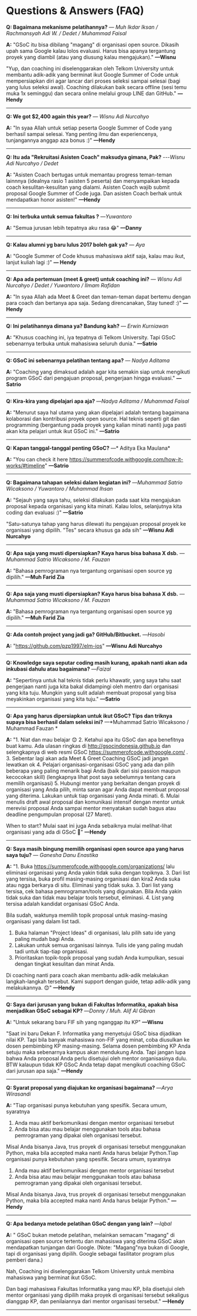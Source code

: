 # Questions & Answers (FAQ)

**Q: Bagaimana mekanisme pelatihannya?**
— *Muh Ikdar Iksan / Rachmansyah Adi W. / Dedet / Muhammad Faisal*

**A:** "GSoC itu bisa dibilang "magang" di organisasi open source. Dikasih upah sama Google kalau lolos evaluasi. Harus bisa apanya tergantung proyek yang diambil (atau yang diusung kalau mengajukan)." **—Wisnu**

"Yup, dan coaching ini diselenggarakan oleh Telkom University untuk membantu adik-adik yang berminat ikut Google Summer of Code untuk mempersiapkan diri agar lancar dari proses seleksi sampai selesai (bagi yang lulus seleksi awal). Coaching dilakukan baik secara offline (sesi temu muka 1x seminggu) dan secara online melalui group LINE dan GitHub." **—Hendy**
   
----------  
**Q: We got $2,400 again this year?**
— *Wisnu Adi Nurcahyo*

**A:** "In syaa Allah untuk setiap peserta Google Summer of Code yang berhasil sampai selesai. Yang penting ilmu dan experiencenya, tunjangannya anggap aza bonus :)" **—Hendy**

----------  
**Q: Itu ada "Rekruitasi Asisten Coach" maksudya gimana, Pak?**
---*Wisnu Adi Nurcahyo / Dedet*

**A:** "Asisten Coach bertugas untuk memantau progress teman-teman lainnnya (idealnya rasio 1 asisten 5 peserta) dan menyampaikan kepada coach kesulitan-kesulitan yang dialami. Asisten Coach wajib submit proposal Google Summer of Code juga. Dan asisten Coach berhak untuk mendapatkan honor asisten!" **—Hendy**

----------  
   
**Q: Ini terbuka untuk semua fakultas ?**
—*Yuwantoro*
   
**A:** "Semua jurusan lebih tepatnya aku rasa 😂" **—Danny**

----------  

**Q: Kalau alumni yg baru lulus 2017 boleh gak ya?**
— *Aya*

**A:** "Google Summer of Code khusus mahasiswa aktif saja, kalau mau ikut, lanjut kuliah lagi :)" **— Hendy**

----------

**Q: Apa ada pertemuan (meet & greet) untuk coaching ini?**
— *Wisnu Adi Nurcahyo / Dedet / Yuwantoro / Ilmam Rafidan*

**A:** "In syaa Allah ada Meet & Greet dan teman-teman dapat bertemu dengan para coach dan bertanya apa saja. Sedang direncanakan, Stay tuned! :)" **—Hendy**

----------  

**Q: Ini pelatihannya dimana ya? Bandung kah?**
— *Erwin Kurniawan*

**A:** "Khusus coaching ini, iya tepatnya di Telkom University. Tapi GSoC sebenarnya terbuka untuk mahasiswa seluruh dunia." **—Satrio**

---------- 

**Q: GSoC ini sebenarnya pelatihan tentang apa?**
— *Nadya Aditama*

**A:** "Coaching yang dimaksud adalah agar kita semakin siap untuk mengikuti program GSoC dari pengajuan proposal, pengerjaan hingga evaluasi." **—Satrio**

---------- 

**Q: Kira-kira yang dipelajari apa aja?**
—*Nadya Aditama / Muhammad Faisal*

**A:** "Menurut saya hal utama yang akan dipelajari adalah tentang bagaimana kolaborasi dan kontribusi proyek open source. Hal teknis seperti git dan programming (bergantung pada proyek yang kalian minati nanti) juga pasti akan kita pelajari untuk ikut GSoC ini." **—Satrio**

---------- 

**Q: Kapan tanggal-tanggal penting GSoC?**
—* Aditya Eka Maulana*

**A:** "You can check it here https://summerofcode.withgoogle.com/how-it-works/#timeline" **—Satrio**

---------- 

**Q: Bagaimana tahapan seleksi dalam kegiatan ini?**
—*Muhammad Satrio Wicaksono / Yuwantoro / Muhammad Ihsan*

**A:** "Sejauh yang saya tahu, seleksi dilakukan pada saat kita mengajukan proposal kepada organisasi yang kita minati. Kalau lolos, selanjutnya kita coding dan evaluasi :)" **—Satrio**

"Satu-satunya tahap yang harus dilewati itu pengajuan proposal proyek ke organisasi yang dipilih. "Tes" secara khusus ga ada sih"  **—Wisnu Adi Nurcahyo**

----------

**Q: Apa saja yang musti dipersiapkan? Kaya harus bisa bahasa X dsb.**
—*Muhammad Satrio Wicaksono / M. Fauzan*

**A:** "Bahasa pemrograman nya tergantung organisasi open source yg dipilih." **—Muh Farid Zia**

----------

**Q: Apa saja yang musti dipersiapkan? Kaya harus bisa bahasa X dsb.**
—*Muhammad Satrio Wicaksono / M. Fauzan*

**A:** "Bahasa pemrograman nya tergantung organisasi open source yg dipilih." **—Muh Farid Zia**

----------

**Q: Ada contoh project yang jadi ga? GitHub/Bitbucket.**
—*Hasobi*

**A:** "https://github.com/pzp1997/elm-ios" **—Wisnu Adi Nurcahyo**

----------
**Q: Knowledge saya seputar coding masih kurang, apakah nanti akan ada inkubasi dahulu atau bagaimana?**
—*Faizal*

**A:** "Sepertinya untuk hal teknis tidak perlu khawatir, yang saya tahu saat pengerjaan nanti juga kita bakal didampingi oleh mentro dari organisasi yang kita tuju. Mungkin yang sulit adalah membuat proposal yang bisa meyakinkan organisasi yang kita tuju." **—Satrio**

----------

**Q: Apa yang harus dipersiapkan untuk ikut GSoC? Tips dan triknya supaya bisa berhasil dalam seleksi ini?**
—*Muhammad Satrio Wicaksono / Muhammad Fauzan *

**A:** 
"1. Niat dan mau belajar 😊 
2. Ketahui apa itu GSoC dan apa benefitnya buat kamu. Ada ulasan ringkas di http://gsocindonesia.github.io dan selengkapnya di web resmi GSoC https://summerofcode.withgoogle.com/ . 
3. Sebentar lagi akan ada Meet & Greet Coaching GSoC jadi jangan lewatkan ok
4. Pelajari organisasi-organisasi GSoC yang ada dan pilih beberapa yang paling menarik bagi Anda (baik dari sisi passion maupun kecocokan skill) (lengkapnya lihat post saya sebelumnya tentang cara memilih organisasi) 
5. Hubungi mentor yang berkaitan dengan proyek di organisasi yang Anda pilih, minta saran agar Anda dapat membuat proposal yang diterima. Lakukan untuk tiap organisasi yang Anda minati. 
6. Mulai menulis draft awal proposal dan komunikasi intensif dengan mentor untuk merevisi proposal Anda sampai mentor menyatakan sudah bagus atau deadline pengumpulan proposal (27 Maret). 

When to start? Mulai saat ini juga Anda sebaiknya mulai melihat-lihat organisasi yang ada di GSoC 🤗" **—Hendy**

----------
**Q: Saya masih bingung memilih organisasi open source apa yang harus saya tuju?**
— *Ganesha Danu Enastika*

**A:**
"1. Buka https://summerofcode.withgoogle.com/organizations/ lalu eliminasi organisasi yang Anda yakin tidak suka dengan topiknya. 
3. Dari list yang tersisa, buka profil masing-masing organisasi dan kira2 Anda suka atau ngga berkarya di situ. Eliminasi yang tidak suka. 
3. Dari list yang tersisa, cek bahasa pemrograman/tools yang digunakan. Bila Anda yakin tidak suka dan tidak mau belajar tools tersebut, eliminasi. 
4. List yang tersisa adalah kandidat organisasi GSoC Anda. 

Bila sudah, waktunya memilih topik proposal untuk masing-masing organisasi yang dalam list tadi. 

1. Buka halaman "Project Ideas" di organisasi, lalu pilih satu ide yang paling mudah bagi Anda. 
2. Lakukan untuk semua organisasi lainnya. Tulis ide yang paling mudah tadi untuk tiap-tiap organisasi. 
3. Prioritaskan topik-topik proposal yang sudah Anda kumpulkan, sesuai dengan tingkat kesulitan dan minat Anda. 

Di coaching nanti para coach akan membantu adik-adik melakukan langkah-langkah tersebut. Kami support dengan guide, tetap adik-adik yang melakukannya. 😊" **—Hendy**

----------

**Q: Saya dari jurusan yang bukan di Fakultas Informatika, apakah bisa menjadikan GSoC sebagai KP?**
—*Donny / Muh. Alif Al Gibran*

**A:** "Untuk sekarang baru FIF sih yang nganggap itu KP" **—Wisnu**

"Saat ini baru Dekan F. Informatika yang menyetujui GSoC bisa dijadikan nilai KP. Tapi bila banyak mahasiswa non-FIF yang minat, coba diusulkan ke dosen pembimbing KP masing-masing. Selama dosen pembimbing KP Anda setuju maka sebenarnya kampus akan mendukung Anda. Tapi jangan lupa bahwa Anda proposal Anda perlu disetujui oleh mentor organisasinya dulu. BTW kalaupun tidak KP GSoC Anda tetap dapat mengikuti coaching GSoC dari jurusan apa saja."  **—Hendy**

----------

**Q: Syarat proposal yang diajukan ke organisasi bagaimana?**
—*Arya Wirasandi*

**A:** 
"Tiap organisasi punya kebutuhan yang spesifik. Secara umum, syaratnya
1. Anda mau aktif berkomunikasi dengan mentor organisasi tersebut
2. Anda bisa atau mau belajar menggunakan tools atau bahasa pemrograman yang dipakai oleh organisasi tersebut.

Misal Anda bisanya Java, trus proyek di organisasi tersebut menggunakan Python, maka bila accepted maka nanti Anda harus belajar Python.Tiap organisasi punya kebutuhan yang spesifik. Secara umum, syaratnya
1. Anda mau aktif berkomunikasi dengan mentor organisasi tersebut
2. Anda bisa atau mau belajar menggunakan tools atau bahasa pemrograman yang dipakai oleh organisasi tersebut.

Misal Anda bisanya Java, trus proyek di organisasi tersebut menggunakan Python, maka bila accepted maka nanti Anda harus belajar Python."  **—Hendy**

----------

**Q: Apa bedanya metode pelatihan GSoC dengan yang lain?**
—*Iqbal*

**A:** 
"
GSoC bukan metode pelatihan, melainkan semacam "magang" di organisasi open source tertentu dan mahasiswa yang diterima GSoC akan mendapatkan tunjangan dari Google. (Note: "Magang"nya bukan di Google, tapi di organisasi yang dipilih. Google sebagai fasilitator program plus pemberi dana.)

Nah, Coaching ini diselenggarakan Telkom University untuk membina mahasiswa yang berminat ikut GSoC.

Dan bagi mahasiswa Fakultas Informatika yang mau KP, bila disetujui oleh mentor organisasi yang dipilih maka proyek di organisasi tersebut sekaligus dianggap KP, dan penilaiannya dari mentor organisasi tersebut."  **—Hendy**

----------
